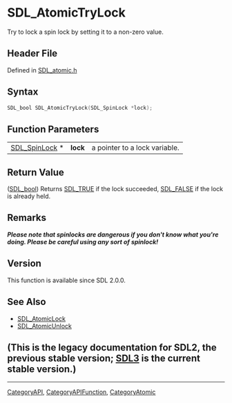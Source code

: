 # SDL_AtomicTryLock

Try to lock a spin lock by setting it to a non-zero value.

## Header File

Defined in [SDL_atomic.h](https://github.com/libsdl-org/SDL/blob/SDL2/include/SDL_atomic.h)

## Syntax

```c
SDL_bool SDL_AtomicTryLock(SDL_SpinLock *lock);
```

## Function Parameters

|                                |          |                               |
| ------------------------------ | -------- | ----------------------------- |
| [SDL_SpinLock](SDL_SpinLock) * | **lock** | a pointer to a lock variable. |

## Return Value

([SDL_bool](SDL_bool)) Returns [SDL_TRUE](SDL_TRUE) if the lock succeeded,
[SDL_FALSE](SDL_FALSE) if the lock is already held.

## Remarks

***Please note that spinlocks are dangerous if you don't know what you're
doing. Please be careful using any sort of spinlock!***

## Version

This function is available since SDL 2.0.0.

## See Also

- [SDL_AtomicLock](SDL_AtomicLock)
- [SDL_AtomicUnlock](SDL_AtomicUnlock)


## (This is the legacy documentation for SDL2, the previous stable version; [SDL3](https://wiki.libsdl.org/SDL3/) is the current stable version.)



----
[CategoryAPI](CategoryAPI), [CategoryAPIFunction](CategoryAPIFunction), [CategoryAtomic](CategoryAtomic)

